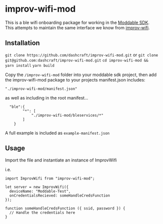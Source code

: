 
# improv-wifi-mod
This is a ble wifi onboarding package for working in the [Moddable SDK](https://www.moddable.com/). This attempts to maintain the same interface we know from [improv-wifi](https://improv-wifi.com/).

## Installation
`git clone https://github.com/dashcraft/improv-wifi-mod.git` or `git clone git@github.com:dashcraft/improv-wifi-mod.git`
`cd improv-wifi-mod && yarn install`
`yarn build`

Copy the `/improv-wifi-mod` folder into your moddable sdk project,
then add the improv-wifi-mod package to your projects manifest.json includes:

`"./improv-wifi-mod/manifest.json"`

as well as including in the root manifest...
```
  "ble":{
		"*": [
			"./improv-wifi-mod/bleservices/*"
		]
	}
```

A full example is included as `example-manifest.json`
## Usage
Import the file and instantiate an instance of ImprovWifi

i.e.

```
import ImprovWifi from "improv-wifi-mod";

let server = new ImprovWifi({
  deviceName: "Moddable-Test",
  onCredentialsRecieved: someHandleCredsFunction
});

function someHandleCredsFunction ({ ssid, password }) {
  // Handle the credentials here
}
```

